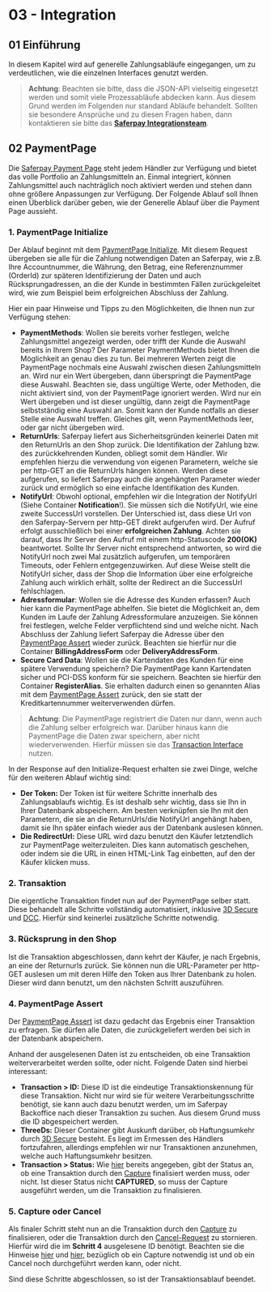 # 03 - Integration

## <a name="int-start"></a> 01 Einführung

In diesem Kapitel wird auf generelle Zahlungsabläufe eingegangen, um zu verdeutlichen, wie die einzelnen Interfaces genutzt werden.
>
>    <i class="glyphicon glyphicon-hand-right"></i> **Achtung**: Beachten sie bitte, dass die JSON-API vielseitig eingesetzt werden und somit viele Prozessabläufe abdecken kann. Aus diesem Grund werden im Folgenden nur standard Abläufe behandelt. Sollten sie besondere Ansprüche und zu diesen Fragen haben, dann kontaktieren sie bitte das **[Saferpay Integrationsteam](https://saferpay.github.io/sndbx/contact.html)**.
>

## <a name="int-pp"></a> 02 PaymentPage

Die [Saferpay Payment Page](https://saferpay.github.io/jsonapi/#ChapterPaymentPage) steht jedem Händler zur Verfügung und bietet das volle Portfolio an Zahlungsmitteln an.
Einmal integriert, können Zahlungsmittel auch nachträglich noch aktiviert werden und stehen dann ohne größere Anpassungen zur Verfügung.
Der Folgende Ablauf soll Ihnen einen Überblick darüber geben, wie der Generelle Ablauf über die Payment Page aussieht.

### 1. PaymentPage Initialize

Der Ablauf beginnt mit dem [PaymentPage Initialize](https://saferpay.github.io/jsonapi/#Payment_v1_PaymentPage_Initialize). Mit diesem Request übergeben sie alle für die Zahlung notwendigen Daten an Saferpay, wie z.B. Ihre Accountnummer, die Währung, den Betrag, eine Referenznummer (OrderId) zur späteren Identifizierung der Daten und auch Rücksprungadressen, an die der Kunde in bestimmten Fällen zurückgeleitet wird, wie zum Beispiel beim erfolgreichen Abschluss der Zahlung.

Hier ein paar Hinweise und Tipps zu den Möglichkeiten, die Ihnen nun zur Verfügung stehen:

+ **PaymentMethods**: Wollen sie bereits vorher festlegen, welche Zahlungsmittel angezeigt werden, oder trifft der Kunde die Auswahl bereits in Ihrem Shop? Der Parameter PaymentMethods bietet Ihnen die Möglichkeit an genau dies zu tun. Bei mehreren Werten zeigt die PaymentPage nochmals eine Auswahl zwischen diesen Zahlungsmitteln an. Wird nur ein Wert übergeben, dann überspringt die PaymentPage diese Auswahl. Beachten sie, dass ungültige Werte, oder Methoden, die nicht aktiviert sind, von der PaymentPage ignoriert werden. Wird nur ein Wert übergeben und ist dieser ungültig, dann zeigt die PaymentPage selbstständig eine Auswahl an. Somit kann der Kunde notfalls an dieser Stelle eine Auswahl treffen. Gleiches gilt, wenn PaymentMethods leer, oder gar nicht übergeben wird.
+ **ReturnUrls**: Saferpay liefert aus Sicherheitsgründen keinerlei Daten mit den ReturnUrls an den Shop zurück. Die Identifikation der Zahlung bzw. des zurückkehrenden Kunden, obliegt somit dem Händler. Wir empfehlen hierzu die verwendung von eigenen Parametern, welche sie per http-GET an die ReturnUrls hängen können. Werden diese aufgerufen, so liefert Saferpay auch die angehängten Parameter wieder zurück und ermöglich so eine einfache Identifikation des Kunden.
+ **NotifyUrl**: Obwohl optional, empfehlen wir die Integration der NotifyUrl (Siehe Container **Notification**!). Sie müssen sich die NotifyUrl, wie eine zweite SuccessUrl vorstellen. Der Unterschied ist, dass diese Url von den Saferpay-Servern per http-GET direkt aufgerufen wird. Der Aufruf erfolgt ausschließlich bei einer **erfolgreichen Zahlung**. Achten sie darauf, dass Ihr Server den Aufruf mit einem http-Statuscode **200(OK)** beantwortet. Sollte Ihr Server nicht entsprechend antworten, so wird die NotifyUrl noch zwei Mal zusätzlich aufgerufen, um temporären Timeouts, oder Fehlern entgegenzuwirken. Auf diese Weise stellt die NotifyUrl sicher, dass der Shop die Information über eine erfolgreiche Zahlung auch wirklich erhält, sollte der Redirect an die SuccessUrl fehlschlagen.
+ **Adressformular**: Wollen sie die Adresse des Kunden erfassen? Auch hier kann die PaymentPage abhelfen. Sie bietet die Möglichkeit an, dem Kunden im Laufe der Zahlung Adressformulare anzuzeigen. Sie können frei festlegen, welche Felder verpflichtend sind und welche nicht. Nach Abschluss der Zahlung liefert Saferpay die Adresse über den [PaymentPage Assert](https://saferpay.github.io/jsonapi/#Payment_v1_PaymentPage_Assert) wieder zurück. Beachten sie hierfür nur die Container **BillingAddressForm** oder **DeliveryAddressForm**.
+ **Secure Card Data**: Wollen sie die Kartendaten des Kunden für eine spätere Verwendung speichern? Die PaymentPage kann Kartendaten sicher und PCI-DSS konform für sie speichern. Beachten sie hierfür den Container **RegisterAlias**. Sie erhalten dadurch einen so genannten Alias mit dem [PaymentPage Assert](https://saferpay.github.io/jsonapi/#Payment_v1_PaymentPage_Assert) zurück, den sie statt der Kreditkartennummer weiterverwenden dürfen.
>
>    <i class="glyphicon glyphicon-hand-right"></i> **Achtung**: Die PaymentPage registriert die Daten nur dann, wenn auch die Zahlung selber erfolgreich war. Darüber hinaus kann die PaymentPage die Daten zwar speichern, aber nicht wiederverwenden. Hierfür müssen sie das [Transaction Interface](https://saferpay.github.io/jsonapi/#ChapterTransaction) nutzen.
>

In der Response auf den Initialize-Request erhalten sie zwei Dinge, welche für den weiteren Ablauf wichtig sind:

+ **Der Token:** Der Token ist für weitere Schritte innerhalb des Zahlungsablaufs wichtig. Es ist deshalb sehr wichtig, dass sie Ihn in Ihrer Datenbank abspeichern. Am besten verknüpfen sie Ihn mit den Parametern, die sie an die ReturnUrls/die NotifyUrl angehängt haben, damit sie Ihn später einfach wieder aus der Datenbank auslesen können.
+ **Die RedirectUrl:** Diese URL wird dazu benutzt den Käufer letztendlich zur PaymentPage weiterzuleiten. Dies kann automatisch geschehen, oder indem sie die URL in einen HTML-Link Tag einbetten, auf den der Käufer klicken muss.

### 2. Transaktion

Die eigentliche Transaktion findet nun auf der PaymentPage selber statt.
Diese behandelt alle Schritte vollständig automatisiert, inklusive [3D Secure](https://saferpay.github.io/sndbx/index.html#3ds) und [DCC](https://saferpay.github.io/sndbx/index.html#dcc).
Hierfür sind keinerlei zusätzliche Schritte notwendig.

### 3. Rücksprung in den Shop

Ist die Transaktion abgeschlossen, dann kehrt der Käufer, je nach Ergebnis, an eine der Returnurls zurück.
Sie können nun die URL-Parameter per http-GET auslesen um mit deren Hilfe den Token aus Ihrer Datenbank zu holen.
Dieser wird dann benutzt, um den nächsten Schritt auszuführen.

### 4. PaymentPage Assert

Der [PaymentPage Assert](https://saferpay.github.io/jsonapi/#Payment_v1_PaymentPage_Assert) ist dazu gedacht das Ergebnis einer Transaktion zu erfragen. Sie dürfen alle Daten, die zurückgeliefert werden bei sich in der Datenbank abspeichern.

Anhand der ausgelesenen Daten ist zu entscheiden, ob eine Transaktion weiterverarbeitet werden sollte, oder nicht.
Folgende Daten sind hierbei interessant:

+ **Transaction > ID:** Diese ID ist die eindeutige Transaktionskennung für diese Transaktion. Nicht nur wird sie für weitere Verarbeitungsschritte benötigt, sie kann auch dazu benutzt werden, um im Saferpay Backoffice nach dieser Transaktion zu suchen. Aus diesem Grund muss die ID abgespeichert werden.
+ **ThreeDs:** Dieser Container gibt Auskunft darüber, ob Haftungsumkehr durch [3D Secure](https://saferpay.github.io/sndbx/index.html#3ds) besteht. Es liegt im Ermessen des Händlers fortzufahren, allerdings empfehlen wir nur Transaktionen anzunehmen, welche auch Haftungsumkehr besitzen. 
+ **Transaction > Status:** Wie [hier](https://saferpay.github.io/sndbx/General.html#capture-batch) bereits angegeben, gibt der Status an, ob eine Transaktion durch den [Capture](https://saferpay.github.io/jsonapi/#Payment_v1_Transaction_Capture) finalisiert werden muss, oder nicht. Ist dieser Status nicht **CAPTURED**, so muss der Capture ausgeführt werden, um die Transaktion zu finalisieren.

### 5. Capture oder Cancel

Als finaler Schritt steht nun an die Transaktion durch den [Capture](https://saferpay.github.io/jsonapi/#Payment_v1_Transaction_Capture) zu finalisieren, oder die Transaktion durch den [Cancel-Request](https://saferpay.github.io/jsonapi/#Payment_v1_Transaction_Cancel) zu stornieren. Hierfür wird die im **Schritt 4** ausgelesene ID benötigt. Beachten sie die Hinweise [hier](https://saferpay.github.io/sndbx/General.html#capture-batch) und [hier](https://saferpay.github.io/sndbx/General.html#cancel-refund), bezüglich ob ein Capture notwendig ist und ob ein Cancel noch durchgeführt werden kann, oder nicht.

Sind diese Schritte abgeschlossen, so ist der Transaktionsablauf beendet.
